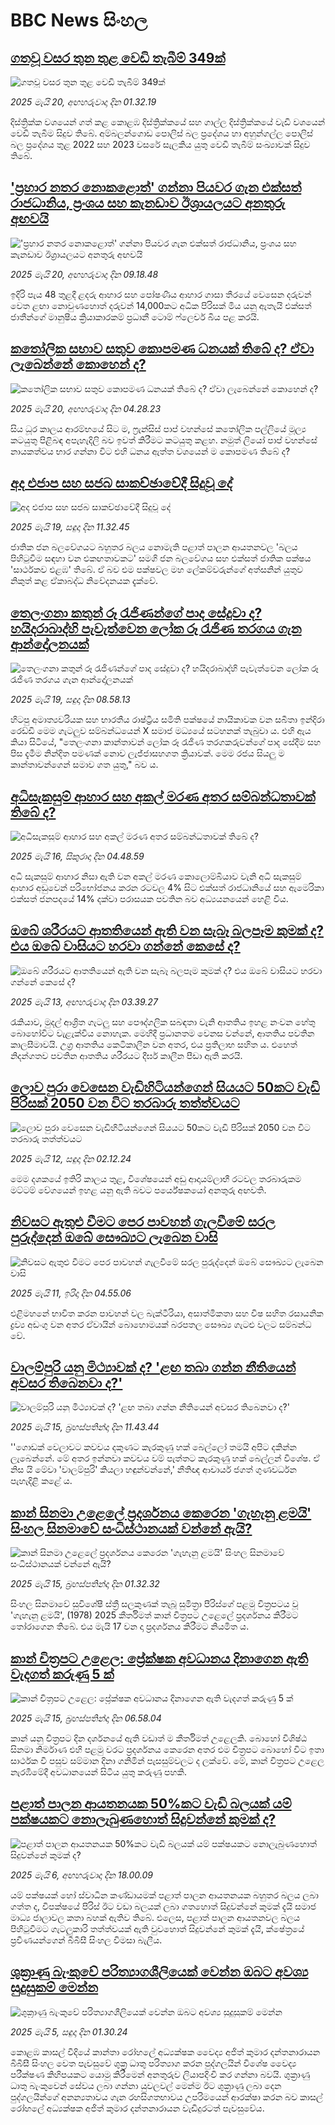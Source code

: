 # BBC News සිංහල## [ගතවූ වසර තුන තුළ වෙඩි තැබීම් 349ක්](https://www.bbc.com/sinhala/articles/c5ykgjdkkvvo?at_campaign=githubrss)![ගතවූ වසර තුන තුළ වෙඩි තැබීම් 349ක්](https://ichef.bbci.co.uk/ace/standard/240/cpsprodpb/580d/live/e957a130-3552-11f0-8519-3b5a01ebe413.jpg)_2025 මැයි 20, අඟහරුවාදා දින 01.32.19_දිස්ත්‍රික්ක වශයෙන් ගත් කළ කොළඹ දිස්ත්‍රික්කයේ සහ ගාල්ල දිස්ත්‍රික්කයේ වැඩි වශයෙන් වෙඩි තැබීම සිදුව තිබේ. අම්බලන්ගොඩ පොලිස් බල ප්‍රදේශය හා අහුන්ගල්ල පොලිස් බල ප්‍රදේශය තුළ 2022 සහ 2023 වසරේ සැලකිය යුතු වෙඩි තැබීම් සංඛ්‍යාවක් සිදුව තිබේ.## ['ප්‍රහාර නතර නොකළොත්' ගන්නා පියවර ගැන එක්සත් රාජධානිය, ප්‍රංශය සහ කැනඩාව ඊශ්‍රායලයට අනතුරු අඟවයි](https://www.bbc.com/sinhala/articles/cwy6p6x9337o?at_campaign=githubrss)!['ප්‍රහාර නතර නොකළොත්' ගන්නා පියවර ගැන එක්සත් රාජධානිය, ප්‍රංශය සහ කැනඩාව ඊශ්‍රායලයට අනතුරු අඟවයි](https://ichef.bbci.co.uk/ace/standard/240/cpsprodpb/a66f/live/fbdb9320-355c-11f0-96c3-cf669419a2b0.jpg)_2025 මැයි 20, අඟහරුවාදා දින 09.18.48_ඉදිරි පැය 48 තුළදී ළදරු ආහාර සහ පෝෂණීය ආහාර ගාසා තීරයේ වෙසෙන දරුවන් වෙත ළඟා නොවුණහොත් දරුවන් 14,000කට අධික පිරිසක් මිය යනු ඇතැයි එක්සත් ජාතීන්ගේ මානුෂීය ක්‍රියාකාරකම් ප්‍රධානී ටොම් ෆ්ලෙචර් බිය පළ කරයි.## [කතෝලික සභාව සතුව කොපමණ ධනයක් තිබේ ද? ඒවා ලැබෙන්නේ කොහෙන් ද?](https://www.bbc.com/sinhala/articles/ckg4r1lpe8ro?at_campaign=githubrss)![කතෝලික සභාව සතුව කොපමණ ධනයක් තිබේ ද? ඒවා ලැබෙන්නේ කොහෙන් ද?](https://ichef.bbci.co.uk/ace/standard/240/cpsprodpb/8160/live/e077ace0-3313-11f0-8947-7d6241f9fce9.jpg)_2025 මැයි 20, අඟහරුවාදා දින 04.28.23_සිය ධූර කාලය ආරම්භයේ සිට ම, ෆ්‍රැන්සිස් පාප් වහන්සේ කතෝලික පල්ලියේ මූල්‍ය කටයුතු පිළිබඳ අපැහැදිලි බව ඉවත් කිරීමට කටයුතු කළහ. නමුත් ලියෝ පාප් වහන්සේ නායකත්වය භාර ගන්නා විට එහි ධනය ඇත්ත වශයෙන් ම කොපමණ තිබේ ද?## [අද එජාප සහ සජබ සාකච්ඡාවේදී සිදුවූ දේ](https://www.bbc.com/sinhala/articles/cwywqn2zr5do?at_campaign=githubrss)![අද එජාප සහ සජබ සාකච්ඡාවේදී සිදුවූ දේ](https://ichef.bbci.co.uk/ace/standard/240/cpsprodpb/59a4/live/9281cd30-349f-11f0-ad6d-67c1c2fdfbf5.jpg)_2025 මැයි 19, සඳුදා දින 11.32.45_ජාතික ජන බලවේගයට බහුතර බලය නොමැති පළාත් පාලන ආයතනවල 'බලය පිහිටුවීම සඳහා වන එකඟතාවකට' සමගි ජන බලවේගය සහ එක්සත් ජාතික පක්ෂය 'සාර්ථකව එළඹ' තිබේ.
ඒ බව එම පක්ෂවල මහ ලේකම්වරුන්ගේ අත්සනින් යුතුව නිකුත් කළ ඒකාබද්ධ නිවේදනයක දැක්වේ.## [තෙලංගනා කතුන් රූ රැජිණන්ගේ පාද සේදුවා ද? හයිදරාබාද්හි පැවැත්වෙන ලෝක රූ රැජිණ තරගය ගැන ආන්දෝලනයක්](https://www.bbc.com/sinhala/articles/ckg71k498gpo?at_campaign=githubrss)![තෙලංගනා කතුන් රූ රැජිණන්ගේ පාද සේදුවා ද? හයිදරාබාද්හි පැවැත්වෙන ලෝක රූ රැජිණ තරගය ගැන ආන්දෝලනයක්](https://ichef.bbci.co.uk/ace/standard/240/cpsprodpb/0ee4/live/219647f0-348f-11f0-96c3-cf669419a2b0.jpg)_2025 මැයි 19, සඳුදා දින 08.58.13_හිටපු අමාත්‍යවරියක සහ භාරතීය රාෂ්ට්‍රීය සමිති පක්ෂයේ නායිකාවක වන සබීතා ඉන්දිරා රෙඩ්ඩි මෙම ගැටලුව සම්බන්ධයෙන් X සමාජ මධ්‍යයේ සටහනක් තැබුවා ය. එහි ඇය කියා සිටියේ, "තෙලංගනා කාන්තාවන් ලෝක රූ රැජිණ තරගකරුවන්ගේ පාද සේදීම සහ පිස දැමීම නින්දිත පමණක් නොව ලැජ්ජාසහගත ක්‍රියාවක්. මෙම රජය සියලු ම කාන්තාවන්ගෙන් සමාව ගත යුතු," බව ය.## [අධිසැකසුම් ආහාර සහ අකල් මරණ අතර සම්බන්ධතාවක් තිබේ ද?](https://www.bbc.com/sinhala/articles/cj68g6r56xxo?at_campaign=githubrss)![අධිසැකසුම් ආහාර සහ අකල් මරණ අතර සම්බන්ධතාවක් තිබේ ද?](https://ichef.bbci.co.uk/ace/standard/240/cpsprodpb/efb3/live/e02db190-242b-11f0-b474-cfd8b4328741.jpg)_2025 මැයි 16, සිකුරාදා දින 04.48.59_අධි සැකසුම් ආහාර නිසා ඇති වන අකල් මරණ කොලොම්බියාව වැනි අධි සැකසුම් ආහාර අඩුවෙන් පරිභෝජනය කරන රටවල 4% සිට එක්සත් රාජධානියේ සහ ඇමෙරිකා එක්සත් ජනපදයේ 14% දක්වා පරාසයක පවතින බව අධ්‍යයනයෙන් හෙළි විය.## [ඔබේ ශරීරයට ආතතියෙන් ඇති වන සැබෑ බලපෑම කුමක් ද? එය ඔබේ වාසියට හරවා ගන්නේ කෙසේ ද?](https://www.bbc.com/sinhala/articles/c0r5ydvy548o?at_campaign=githubrss)![ඔබේ ශරීරයට ආතතියෙන් ඇති වන සැබෑ බලපෑම කුමක් ද? එය ඔබේ වාසියට හරවා ගන්නේ කෙසේ ද?](https://ichef.bbci.co.uk/ace/standard/240/cpsprodpb/cf90/live/1ac001c0-0afd-11f0-94d4-6f954f5dcfa3.jpg)_2025 මැයි 13, අඟහරුවාදා දින 03.39.27_රැකියාව, මුදල් ආශ්‍රිත ගැටලු සහ පෞද්ගලික සබඳතා වැනි ආතතිය ඉහළ නංවන හේතු බොහෝවිට වැළැක්විය නොහැක. මෙහිදී ප්‍රධානතම වෙනස වන්නේ, ආතතිය පවතින කාලසීමාවයි. උග්‍ර ආතතිය කෙටිකාලීන වන අතර, එය ප්‍රතිලාභ සහිත ය. එහෙත් නිදන්ගතව පවතින ආතතිය ශරීරයට දීර්ඝ කාලීන පීඩා ඇති කරයි.## [ලොව පුරා වෙසෙන වැඩිහිටියන්ගෙන් සියයට 50කට වැඩි පිරිසක් 2050 වන විට තරබාරු තත්ත්වයට](https://www.bbc.com/sinhala/articles/c5yg3yne833o?at_campaign=githubrss)![ලොව පුරා වෙසෙන වැඩිහිටියන්ගෙන් සියයට 50කට වැඩි පිරිසක් 2050 වන විට තරබාරු තත්ත්වයට](https://ichef.bbci.co.uk/ace/standard/240/cpsprodpb/5481/live/5c3da8f0-2ef7-11f0-b26b-ab62c890638b.jpg)_2025 මැයි 12, සඳුදා දින 02.12.24_මෙම දශකයේ ඉතිරි කාලය තුළ, විශේෂයෙන් අඩු ආදායම්ලාභී රටවල තරබාරුකම මට්ටම් වේගයෙන් ඉහළ යනු ඇති බවට පර්යේෂකයෝ අනතුරු අඟවති.## [නිවසට ඇතුළු වීමට පෙර පාවහන් ගැලවීමේ සරල පුරුද්දෙන් ඔබේ සෞඛ්‍යට ලැබෙන වාසි](https://www.bbc.com/sinhala/articles/cx2wz7lr14qo?at_campaign=githubrss)![නිවසට ඇතුළු වීමට පෙර පාවහන් ගැලවීමේ සරල පුරුද්දෙන් ඔබේ සෞඛ්‍යට ලැබෙන වාසි](https://ichef.bbci.co.uk/ace/standard/240/cpsprodpb/8ee6/live/1f26f560-2688-11f0-8c66-ebf25fc2cfef.jpg)_2025 මැයි 11, ඉරිදා දින 04.55.06_එළිමහනේ භාවිත කරන පාවහන් වල බැක්ටීරියා, අසාත්මිකතා සහ විෂ සහිත රසායනික ද්‍රව්‍ය අඩංගු වන අතර ඒවායින් බොහොමයක් බරපතල සෞඛ්‍ය ගැටළු වලට සම්බන්ධ වේ.## [වාලම්පුරි යනු මිථ්‍යාවක් ද? 'ළඟ තබා ගන්න නීතියෙන් අවසර තිබෙනවා ද?'](https://www.bbc.com/sinhala/articles/cre98w2qr1jo?at_campaign=githubrss)![වාලම්පුරි යනු මිථ්‍යාවක් ද? 'ළඟ තබා ගන්න නීතියෙන් අවසර තිබෙනවා ද?'](https://ichef.bbci.co.uk/ace/standard/240/cpsprodpb/5240/live/103fc4a0-3173-11f0-8fe4-175a817b5a2f.jpg)_2025 මැයි 15, බ්‍රහස්පතින්දා දින 11.43.44_''ගොඩක් වෙලාවට කවචය දකුණට කැරකුණු හක් බෙල්ලෝ තමයි අපිට දකින්න ලැබෙන්නේ. මේ අතර ඉන්නවා කවචය වම් පැත්තට කැරකුණු හක් බෙල්ලන් විශේෂ. ඒ නිස යි මේවා 'වාලම්පුරි' කියලා හඳුන්වන්නේ,' නීතිඥ ආචාර්ය ජගත් ගුණවර්ධන පැහැදිළි කළේ ය.## [කාන් සිනමා උළෙලේ ප්‍රදර්ශනය කෙරෙන 'ගැහැනු ළමයි' සිංහල සිනමාවේ සංධිස්ථානයක් වන්නේ ඇයි?](https://www.bbc.com/sinhala/articles/c2lkdr5d8x4o?at_campaign=githubrss)![කාන් සිනමා උළෙලේ ප්‍රදර්ශනය කෙරෙන 'ගැහැනු ළමයි' සිංහල සිනමාවේ සංධිස්ථානයක් වන්නේ ඇයි?](https://ichef.bbci.co.uk/ace/standard/240/cpsprodpb/5616/live/8d32efd0-30a8-11f0-a620-b132f633f1b3.jpg)_2025 මැයි 15, බ්‍රහස්පතින්දා දින 01.32.32_සිංහල සිනමාවේ සුවිශේෂී ස්ත්‍රී සලකුණක් තැබූ සුමිත්‍රා පීරිස්ගේ පළමු චිත්‍රපටය වූ 'ගැහැනු ළමයි', (1978) 2025 කීර්තිමත් කාන් චිත්‍රපට උළෙලේ ප්‍රදර්ශනය කිරීමට තෝරාගෙන තිබේ.
එය මැයි 17 වන දා ප්‍රදර්ශනය කිරීමට නියමිත ය.## [කාන් චිත්‍රපට උළෙල: ප්‍රේක්ෂක අවධානය දිනාගෙන  ඇති  වැදගත් කරුණු 5 ක්](https://www.bbc.com/sinhala/articles/cx2jw50p6dko?at_campaign=githubrss)![කාන් චිත්‍රපට උළෙල: ප්‍රේක්ෂක අවධානය දිනාගෙන  ඇති  වැදගත් කරුණු 5 ක්](https://ichef.bbci.co.uk/ace/standard/240/cpsprodpb/23c8/live/2a046a60-2ff9-11f0-96c3-cf669419a2b0.jpg)_2025 මැයි 15, බ්‍රහස්පතින්දා දින 06.58.04_කාන් යනු චිත්‍රපට දින දර්ශනයේ ඇති වඩාත් ම කීර්තිමත් උළෙලකි. බොහෝ විශිෂ්ඨ සිනමා නිර්මාණ එහි පළමු වරට ප්‍රදර්ශනය කෙරෙන අතර එම චිත්‍රපට බොහෝ විට ඉතා සාර්ථක වී පසුව සම්මාන දිනා ගනිමින් පැසසුම්වලට ද ලක්වේ. මේ, කාන් චිත්‍රපට උළෙල නැරඹීමේදී අවධානයෙන් සිටිය යුතු කරුණු පහකි.## [පළාත් පාලන ආයතනයක 50%කට වැඩි බලයක් යම් පක්ෂයකට නොලැබුණහොත් සිදුවන්නේ කුමක් ද?](https://www.bbc.com/sinhala/articles/cy8e8yd2vpyo?at_campaign=githubrss)![පළාත් පාලන ආයතනයක 50%කට වැඩි බලයක් යම් පක්ෂයකට නොලැබුණහොත් සිදුවන්නේ කුමක් ද?](https://ichef.bbci.co.uk/ace/standard/240/cpsprodpb/ca47/live/2bd95fa0-2aa2-11f0-8f57-b7237f6a66e6.jpg)_2025 මැයි 6, අඟහරුවාදා දින 18.00.09_යම් පක්ෂයක් හෝ ස්වාධීන කණ්ඩායමක් පළාත් පාලන ආයතනයක බහුතර බලය ලබා ගත්ත ද, විපක්ෂයේ පිරිස් ඊට වඩා බලයක් ලබා ගතහොත් සිදුවන්නේ කුමක් දැයි සමාජ මාධ්‍ය ජාලාවල කතා බහක් ඇතිව තිබේ.
එලෙස, පළාත් පාලන ආයතනවල බලය පිහිටුවීමට ගැටලුකාරි තත්ත්වයක් ඇති වුවහොත් සිදුවන්නේ කුමක් දැයි, ක්ෂේත්‍රයේ ප්‍රවීණයන්ගෙන් බීබීසී සිංහල විමසා බැලීය.## [ශුක්‍රාණු බැංකුවේ පරිත්‍යාගශීලියෙක් වෙන්න ඔබට අවශ්‍ය සුදුසුකම් මෙන්න](https://www.bbc.com/sinhala/articles/cze1zxr1erdo?at_campaign=githubrss)![ශුක්‍රාණු බැංකුවේ පරිත්‍යාගශීලියෙක් වෙන්න ඔබට අවශ්‍ය සුදුසුකම් මෙන්න](https://ichef.bbci.co.uk/ace/standard/240/cpsprodpb/5f9b/live/bc92d880-2978-11f0-8c66-ebf25fc2cfef.jpg)_2025 මැයි 5, සඳුදා දින 01.30.24_කොළඹ කාසල් වීදියේ කාන්තා රෝහලේ අධ්‍යක්ෂක වෛද්‍ය අජිත් කුමාර දන්තනාරායන බීබීසී සිංහල වෙත පැවසුවේ ශුක්‍ර ධාතු පරිත්‍යාග කරන පුද්ගලයින් විශේෂ වෛද්‍ය පරීක්ෂණ කිහිපයකට යොමු කිරීමෙන් අනතුරුව ලියාපදිංචි කර ගන්නා බවයි.
ශුක්‍රාණු ධාතු බැංකුවෙන් සේවය ලබා ගන්නා යුවලවල් මෙන්ම ඊට ශුක්‍රාණු ලබා දෙන පුද්ගලයින්ගේ අනන්‍යතාවය ගැන රහසිගතභාවය උපරිමයෙන් ආරක්ෂා කරන බව කාසල් රෝහලේ අධ්‍යක්ෂක අජිත් කුමාර දන්තනාරායන වැඩිදුරටත් පැවසුවේය.